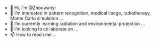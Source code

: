 - 👋 Hi, I’m @Zhouwanyi
- 👀 I’m interested in pattern recognition, medical image, radiotherapy, Monte Carlo simulation ...
- 🌱 I’m currently learning radiation and environmental protection ...
- 💞️ I’m looking to collaborate on ...
- 📫 How to reach me ...

<!---
Zhouwanyi/Zhouwanyi is a ✨ special ✨ repository because its `README.md` (this file) appears on your GitHub profile.
You can click the Preview link to take a look at your changes.
--->
